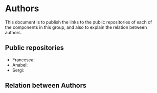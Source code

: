 # Authors

This document is to publish the links to the public repositories of each of the components in this group, and also to explain the relation between authors. 

## Public repositories
- Francesca: 
- Anabel: 
- Sergi: 

## Relation between Authors
